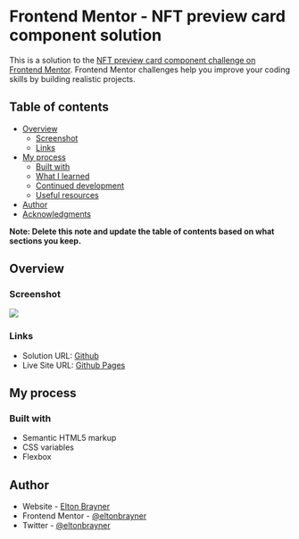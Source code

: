 # Frontend Mentor - NFT preview card component solution

This is a solution to the [NFT preview card component challenge on Frontend Mentor](https://www.frontendmentor.io/challenges/nft-preview-card-component-SbdUL_w0U). Frontend Mentor challenges help you improve your coding skills by building realistic projects.

## Table of contents

- [Overview](#overview)
  - [Screenshot](#screenshot)
  - [Links](#links)
- [My process](#my-process)
  - [Built with](#built-with)
  - [What I learned](#what-i-learned)
  - [Continued development](#continued-development)
  - [Useful resources](#useful-resources)
- [Author](#author)
- [Acknowledgments](#acknowledgments)

**Note: Delete this note and update the table of contents based on what sections you keep.**

## Overview

### Screenshot

![](./screenshot.png)

### Links

- Solution URL: [Github](https://github.com/eltonbrayner/qr-code-component-main)
- Live Site URL: [Github Pages](https://eltonbrayner.github.io/qr-code-component-main/)

## My process

### Built with

- Semantic HTML5 markup
- CSS variables
- Flexbox

## Author

- Website - [Elton Brayner](https://www.eltonbrayner.com)
- Frontend Mentor - [@eltonbrayner](https://www.frontendmentor.io/profile/eltonbrayner)
- Twitter - [@eltonbrayner](https://www.twitter.com/eltonbrayner)
